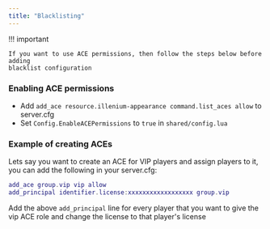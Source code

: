 ```yaml
---
title: "Blacklisting"
---
```


!!! important

    If you want to use ACE permissions, then follow the steps below before adding
    blacklist configuration

### Enabling ACE permissions

- Add `add_ace resource.illenium-appearance command.list_aces allow` to server.cfg
- Set `Config.EnableACEPermissions` to `true` in `shared/config.lua`

### Example of creating ACEs

Lets say you want to create an ACE for VIP players and assign players to it, you can add the following in your server.cfg:

```lua
add_ace group.vip vip allow
add_principal identifier.license:xxxxxxxxxxxxxxxxxx group.vip
```

Add the above `add_principal` line for every player that you want to give the vip ACE role and change the license to that player's license
